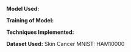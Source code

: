 **Model Used:**



**Training of Model:**



**Techniques Implemented:**



**Dataset Used:**
Skin Cancer MNIST: HAM10000




